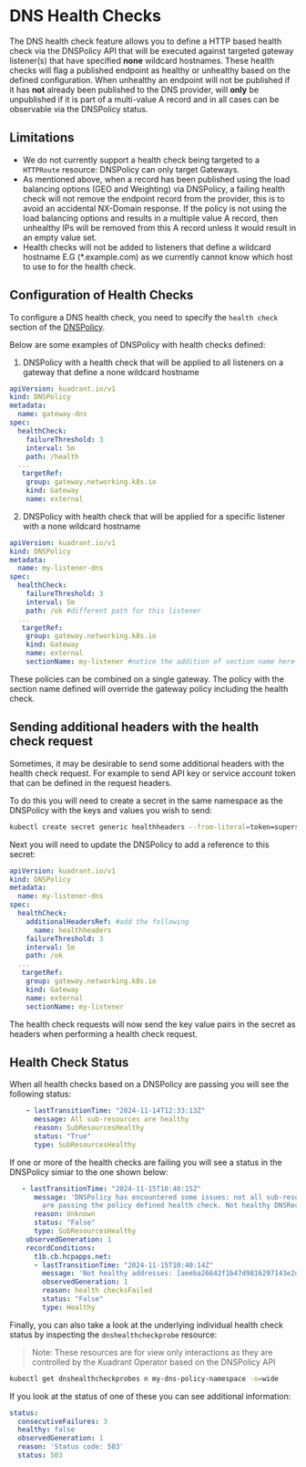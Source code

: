 # DNS Health Checks

The DNS health check feature allows you to define a HTTP based health check via the DNSPolicy API that will be executed against targeted gateway listener(s) that have specified **none** wildcard hostnames. These health checks will flag a published endpoint as healthy or unhealthy based on the defined configuration. When unhealthy an endpoint will not be published if it has **not** already been published to the DNS provider, will **only** be unpublished if it is part of a multi-value A record and in all cases can be observable via the DNSPolicy status.

## Limitations

- We do not currently support a health check being targeted to a `HTTPRoute` resource: DNSPolicy can only target Gateways. 
- As mentioned above, when a record has been published using the load balancing options (GEO and Weighting) via DNSPolicy, a failing health check will not remove the endpoint record from the provider, this is to avoid an accidental NX-Domain response. If the policy is not using the load balancing options and results in a multiple value A record, then unhealthy IPs will be removed from this A record unless it would result in an empty value set. 
- Health checks will not be added to listeners that define a wildcard hostname E.G (*.example.com) as we currently cannot know which host to use to for the health check.


## Configuration of Health Checks

To configure a DNS health check, you need to specify the `health check` section of the [DNSPolicy](https://docs.kuadrant.io/latest/kuadrant-operator/doc/reference/dnspolicy/#healthcheckspec).


Below are some examples of DNSPolicy with health checks defined:


1) DNSPolicy with a health check that will be applied to all listeners on a gateway that define a none wildcard hostname

```yaml
apiVersion: kuadrant.io/v1
kind: DNSPolicy
metadata:
  name: gateway-dns
spec:
  healthCheck:
    failureThreshold: 3
    interval: 5m
    path: /health
  ...
   targetRef:
    group: gateway.networking.k8s.io
    kind: Gateway
    name: external  
```


2) DNSPolicy with health check  that will be applied for a specific listener with a none wildcard hostname

```yaml
apiVersion: kuadrant.io/v1
kind: DNSPolicy
metadata:
  name: my-listener-dns
spec:
  healthCheck:
    failureThreshold: 3
    interval: 5m
    path: /ok #different path for this listener
  ...
   targetRef:
    group: gateway.networking.k8s.io
    kind: Gateway
    name: external  
    sectionName: my-listener #notice the addition of section name here that must match the listener name
```

These policies can be combined on a single gateway. The policy with the section name defined will override the gateway policy including the health check.

## Sending additional headers with the health check request


Sometimes, it may be desirable to send some additional headers with the health check request. For example to send API key or service account token that can be defined in the request headers.

To do this you will need to create a secret in the same namespace as the DNSPolicy with the keys and values you wish to send:

```bash
kubectl create secret generic healthheaders --from-literal=token=supersecret -n my-dns-policy-namespace
```

Next you will need to update the DNSPolicy to add a reference to this secret:


```yaml
apiVersion: kuadrant.io/v1
kind: DNSPolicy
metadata:
  name: my-listener-dns
spec:
  healthCheck:
    additionalHeadersRef: #add the following
      name: healthheaders
    failureThreshold: 3
    interval: 5m
    path: /ok
  ...
   targetRef:
    group: gateway.networking.k8s.io
    kind: Gateway
    name: external  
    sectionName: my-listener
```

The health check requests will now send the key value pairs in the secret as headers when performing a health check request.

## Health Check Status


When all health checks based on a DNSPolicy are passing you will see the following status:

```yaml
    - lastTransitionTime: "2024-11-14T12:33:13Z"
      message: All sub-resources are healthy
      reason: SubResourcesHealthy
      status: "True"
      type: SubResourcesHealthy
```

If one or more of the health checks are failing you will see a status in the DNSPolicy simiar to the one shown below:

```yaml
   - lastTransitionTime: "2024-11-15T10:40:15Z"
      message: 'DNSPolicy has encountered some issues: not all sub-resources of policy
        are passing the policy defined health check. Not healthy DNSRecords are: external-t1b '
      reason: Unknown
      status: "False"
      type: SubResourcesHealthy
    observedGeneration: 1
    recordConditions:
      t1b.cb.hcpapps.net:
      - lastTransitionTime: "2024-11-15T10:40:14Z"
        message: 'Not healthy addresses: [aeeba26642f1b47d9816297143e2d260-434484576.eu-west-1.elb.amazonaws.com]'
        observedGeneration: 1
        reason: health checksFailed
        status: "False"
        type: Healthy
```        

Finally, you can also take a look at the underlying individual health check status by inspecting the `dnshealthcheckprobe` resource:

>Note: These resources are for view only interactions as they are controlled by the Kuadrant Operator based on the DNSPolicy API

```bash
kubectl get dnshealthcheckprobes n my-dns-policy-namespace -o=wide
```

If you look at the status of one of these you can see additional information:

```yaml
status:
  consecutiveFailures: 3
  healthy: false
  observedGeneration: 1
  reason: 'Status code: 503'
  status: 503
```

